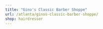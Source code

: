 ```yaml
---
title: "Gino's Classic Barber Shoppe"
url: /atlanta/ginos-classic-barber-shoppe/
shop: hairdresser
---
```

